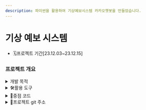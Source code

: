 ```yaml
---
description: 파이썬을 활용하여 기상예보시스템 카카오챗봇을 만들었습니다.
---
```


# 기상 예보 시스템

* 🗓️프로젝트 기간\[23.12.03\~23.12.15]

### 프로젝트 개요

<details>

<summary>개발 목적</summary>

바쁜 현대인들을 위한 패션 코디 추천 서비스 개발

</details>

<details>

<summary>🛠활용 도구</summary>

<img src="https://img.shields.io/badge/python-3776AB?style=for-the-badge&#x26;logo=python&#x26;logoColor=white" alt="" data-size="original"> <img src="https://img.shields.io/badge/pycharm-000000?style=for-the-badge&#x26;logo=pycharm&#x26;logoColor=white" alt="" data-size="original"> <img src="https://img.shields.io/badge/flask-000000?style=for-the-badge&#x26;logo=flask&#x26;logoColor=white" alt="" data-size="original"> <br>
<img src="../../../.gitbook/assets/구름ide.png" alt="" data-size="line"> <img src="https://img.shields.io/badge/kakaotalk-FFCD00?style=for-the-badge&#x26;logo=kakaotalk&#x26;logoColor=white" alt="" data-size="original"> <img src="https://img.shields.io/badge/github-181717?style=for-the-badge&#x26;logo=github&#x26;logoColor=white" alt="" data-size="original">

</details>

<details>

<summary>📃중점 코드</summary>

카카오 맵 API를 이용하기 위한 코드 입니다.

{% code lineNumbers="true" fullWidth="false" %}
```csharp
public class KakaoAPI
{
    //주소로 검색 
    public static Locale SelectMap(string text)
    {
        // Kakao API 주소 검색을 위한 엔드포인트
        string url = "https://dapi.kakao.com/v2/local/search/address.json";
        
        // 필요한 매개변수를 사용하여 쿼리 문자열을 구성
        string query = $"{url}?analyze_type=similar&page=1&size=10&query={text}";
        
        // 인증을 위한 Kakao API 키
        string restAPIKey = "799a3031dec6472f3a94b15adf4b9b70";   
        
        // Authorization 헤더를 구성
        string Header = $"KakaoAK {restAPIKey}";
        
        // 웹 요청 생성
        WebRequest request = WebRequest.Create(query);
        request.Headers.Add("Authorization", Header);

        // 응답 획득
        WebResponse response = request.GetResponse();
        Stream stream = response.GetResponseStream();
        StreamReader reader = new StreamReader(stream, Encoding.UTF8);
        string json = reader.ReadToEnd();

        // JSON 응답을 역직렬화하기 위해 JavaScriptSerializer 사용
        JavaScriptSerializer js = new JavaScriptSerializer();
        dynamic dob = js.Deserialize<dynamic>(json);
        dynamic docs = dob["documents"][0];

        // 응답에서 관련 정보 추출
        string lname = docs["address_name"];
        double x, y;

        // road_address가 null인지 확인하고 좌표를 적절히 파싱
        if (docs["road_address"] != null)
        {
            x = double.Parse(docs["road_address"]["x"]);
            y = double.Parse(docs["road_address"]["y"]);
        }
        else
        {
            x = double.Parse(docs["x"]);
            y = double.Parse(docs["y"]);
        }

        // 추출된 정보로 새로운 Locale 객체를 생성하고 반환
        return new Locale(lname, y, x);
    }
}

```
{% endcode %}

공공데이터 포털에서 받아와 데이터그리드뷰에 표시된 데이터를 클릭하여 kakaoAPI를 이용하여 지도를 표시해주는 코드입니다.

{% code lineNumbers="true" fullWidth="false" %}
```csharp

        private void dataGridViewCellClick(object sender, DataGridViewCellEventArgs e)
{
    // DataGridView에서 선택한 행의 데이터를 GoodMatJip 객체로 변환
    GoodMatJip m = (sender as DataGridView).CurrentRow.DataBoundItem as GoodMatJip;

    // UI 컨트롤에 선택한 가게의 정보를 표시
    상호명.Text = m.상호명;
    주소.Text = m.주소;
    영업시간.Text = m.영업시간;
    메뉴.Text = m.메뉴;
    매장설명.Text = m.매장설명;
    매장전화번호.Text = m.전화번호;
    카테고리.Text = m.카테고리;
    예약가능여부.Text = m.예약가능여부;

    try
    {
        // KakaoAPI를 사용하여 주소에 대한 지도 정보를 가져옴
        Locale temp = KakaoAPI.SelectMap(m.주소);

        // 지도상의 중심을 선택한 위치로 설정
        object[] pos = new object[] { temp.Lat, temp.Lng };
        HtmlDocument hdoc = Majip_webBrowser.Document;
        hdoc.InvokeScript("setCenter", pos);
    }
    catch (Exception ex)
    {
        // 오류 발생 시 메시지 박스 표시
        MessageBox.Show(ex.Message + "_" + ex.StackTrace);
    }
}



```
{% endcode %}

대구광역시 맛집 데이터 API를 받아와서 DB에 기입하기 위한 코드입니다.

{% code lineNumbers="true" fullWidth="false" %}
```csharp
private void button1_Click(object sender, EventArgs e)
{
    // 대구시의 구 목록
    string[] matjips = new string[] { "중구", "수성구", "남구", "동구", "서구", "북구", "달서구", "달성군" };

    // 각 구에 대해 데이터를 가져오는 반복문
    for (int i = 0; i < matjips.Length; i++)
    {
        // WebClient를 사용하여 데이터를 다운로드
        using (WebClient wc = new WebClient())
        {
            // 문자열 인코딩을 UTF-8로 설정
            wc.Encoding = Encoding.UTF8;

            try
            {
                // API에서 데이터를 가져오는 URL
                string apiUrl = "https://www.daegufood.go.kr/kor/api/tasty.html?mode=json&addr=" + matjips[i];

                // JSON 형식의 데이터를 문자열로 다운로드
                string json = wc.DownloadString(apiUrl);

                // JSON 데이터를 파싱
                var jArray = JObject.Parse(json);
                var jarr = jArray["data"];
                var total = jArray["total"];

                int count = 0;

                // JSON 데이터를 Good 객체로 변환하여 List에 추가
                while (count < int.Parse(total.ToString()))
                {
                    DBHelper.insertData(jarr[count]["cnt"].ToString(),
                        jarr[count]["OPENDATA_ID"].ToString(),
                        jarr[count]["GNG_CS"].ToString(),
                        jarr[count]["FD_CS"].ToString(),
                        jarr[count]["BZ_NM"].ToString(),
                        jarr[count]["TLNO"].ToString(),
                        jarr[count]["MBZ_HR"].ToString(),
                        jarr[count]["PKPL"].ToString(),
                        jarr[count]["HP"].ToString(),
                        jarr[count]["BKN_YN"].ToString(),
                        jarr[count]["INFN_FCL"].ToString(),
                        jarr[count]["MNU"].ToString(),
                        jarr[count]["SMPL_DESC"].ToString(),
                        jarr[count]["SEAT_CNT"].ToString(),
                        jarr[count]["SBW"].ToString(),
                        jarr[count]["PSB_FRN"].ToString(),
                        jarr[count]["BUS"].ToString(),
                        jarr[count]["BRFT_YN"].ToString(),
                        jarr[count]["DSSRT_YN"].ToString());
                    count++;
                }
            }
            catch (Exception ex)
            {
                // 예외 처리: 로깅이나 사용자에게 알림 등을 추가할 수 있음
                Console.WriteLine("데이터 가져오기 또는 파싱 오류: " + ex.Message);
            }
        }
    }
}

      


```
{% endcode %}

</details>

<details>

<summary>📕프로젝트 git 주소</summary>

[https://github.com/jks92-bb/pyproject](https://github.com/jks92-bb/pyproject)

</details>
